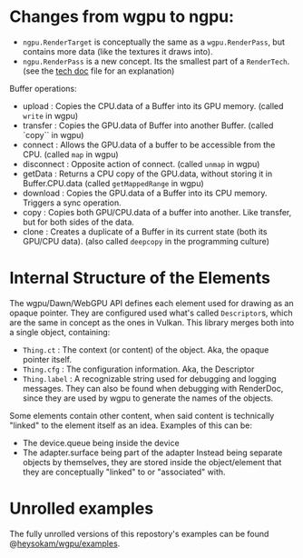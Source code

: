 # Changes from wgpu to ngpu:
- `ngpu.RenderTarget` is conceptually the same as a `wgpu.RenderPass`, but contains more data (like the textures it draws into).
- `ngpu.RenderPass` is a new concept. Its the smallest part of a `RenderTech`. (see the [tech doc](./tech.md) file for an explanation)

Buffer operations:
- upload     : Copies the CPU.data of a Buffer into its GPU memory.            (called `write` in wgpu)
- transfer   : Copies the GPU.data of Buffer into another Buffer.              (called `copy`` in wgpu)
- connect    : Allows the GPU.data of a buffer to be accessible from the CPU.  (called `map` in wgpu)
- disconnect : Opposite action of connect.                                     (called `unmap` in wgpu)
- getData    : Returns a CPU copy of the GPU.data, without storing it in Buffer.CPU.data  (called `getMappedRange` in wgpu)
- download   : Copies the GPU.data of a Buffer into its CPU memory. Triggers a sync operation.
- copy       : Copies both GPU/CPU.data of a buffer into another. Like transfer, but for both sides of the data.
- clone      : Creates a duplicate of a Buffer in its current state (both its GPU/CPU data).  (also called `deepcopy` in the programming culture)


# Internal Structure of the Elements
The wgpu/Dawn/WebGPU API defines each element used for drawing as an opaque pointer.
They are configured used what's called `Descriptor`s, which are the same in concept as the ones in Vulkan.
This library merges both into a single object, containing:
- `Thing.ct`    : The context (or content) of the object. Aka, the opaque pointer itself.
- `Thing.cfg`   : The configuration information. Aka, the Descriptor
- `Thing.label` : A recognizable string used for debugging and logging messages. They can also be found when debugging with RenderDoc, since they are used by wgpu to generate the names of the objects.

Some elements contain other content, when said content is technically "linked" to the element itself as an idea.
Examples of this can be:
- The device.queue being inside the device
- The adapter.surface being part of the adapter
Instead being separate objects by themselves, they are stored inside the object/element that they are conceptually "linked" to or "associated" with.

# Unrolled examples
The fully unrolled versions of this repostory's examples can be found @[heysokam/wgpu/examples](https://github.com/heysokam/wgpu/examples).

